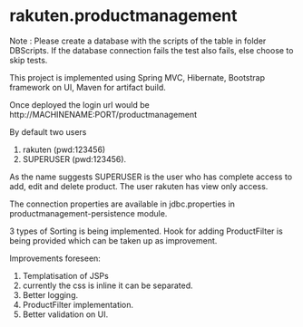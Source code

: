 # rakuten.productmanagement

Note : Please create a database with the scripts of the table in folder DBScripts. If the database connection fails the test also fails, else choose to skip tests.

This project is implemented using Spring MVC, Hibernate, Bootstrap framework on UI, Maven for artifact build.

Once deployed the login url would be http://MACHINENAME:PORT/productmanagement

By default two users 
1. rakuten (pwd:123456)
2. SUPERUSER (pwd:123456).

As the name suggests SUPERUSER is the user who has complete access to add, edit and delete product. The user rakuten has view only access.

The connection properties are available in jdbc.properties in productmanagement-persistence module.

3 types of Sorting is being implemented. Hook for adding ProductFilter is being provided which can be taken up as improvement.

Improvements foreseen:
1. Templatisation of JSPs
2. currently the css is inline it can be separated.
3. Better logging.
4. ProductFilter implementation.
5. Better validation on UI.


